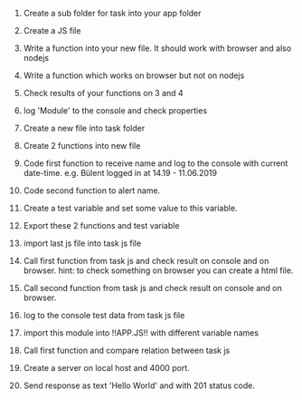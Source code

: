 1. Create a sub folder for task into your app folder

2. Create a JS file

3. Write a function into your new file. It should work with browser and also nodejs

4. Write a function which works on browser but not on nodejs

5. Check results of your functions on 3 and 4

6. log 'Module' to the console and check properties

7. Create a new file into task folder

8. Create 2 functions into new file

9. Code first function to receive name and log to the console with current date-time.
    e.g. Bülent logged in at 14.19 - 11.06.2019

10. Code second function to alert name.

11. Create a test variable and set some value to this variable.

12. Export these 2 functions and test variable

13. import last js file into task js file

14. Call first function from task js and check result on console  and on browser.
    hint: to check something on browser you can create a html file.

15. Call second function from task js and check result on console  and on browser.

16. log to the console test data from task js file

17. import this module into !!APP.JS!! with different variable names

18. Call first function and compare relation between task js

19. Create a server on local host and 4000 port.

20. Send response as text 'Hello World' and with 201 status code.